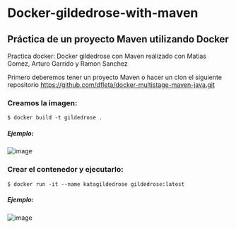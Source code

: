 # Docker-gildedrose-with-maven



## Práctica de un proyecto Maven utilizando Docker

Practica docker: Docker gildedrose con Maven realizado con Matias Gomez, Arturo Garrido y Ramon Sanchez

Primero deberemos tener un proyecto Maven o hacer un clon el siguiente repositorio https://github.com/dfleta/docker-multistage-maven-java.git 



### Creamos la imagen:

    $ docker build -t gildedrose .
    
    
 
    
##### Ejemplo:


![image](https://user-images.githubusercontent.com/91556752/154860392-87306955-528f-4d0e-81d2-8459e1e13e0c.png)


### Crear el contenedor y ejecutarlo:

    $ docker run -it --name katagildedrose gildedrose:latest
            
 
##### Ejemplo:


![image](https://user-images.githubusercontent.com/91556752/154860317-e7275aef-315f-49a9-8395-71b131dde361.png)
